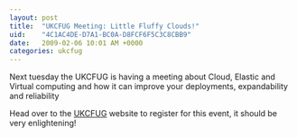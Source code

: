 ```yaml
---
layout: post
title:  "UKCFUG Meeting: Little Fluffy Clouds!"
uid:	"4C1AC4DE-D7A1-BC0A-D8FCF6F5C3C8CBB9"
date:   2009-02-06 10:01 AM +0000
categories: ukcfug
---
```

<p>Next tuesday the UKCFUG is having a meeting about Cloud, Elastic and Virtual computing and how it can improve your deployments, expandability and reliability</p>
<p>Head over to the <a href="http://www.ukcfug.org/post.cfm/next-meeting-february-10th-little-fluffy-clouds">UKCFUG</a> website to register for this event, it should be very enlightening!</p>
<p> </p>